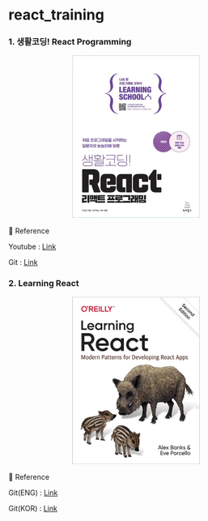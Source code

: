 # react_training

### 1. 생활코딩! React Programming

<p align="center">
<img src="Img/Book.jpeg" width="50%" height="50%">
</p>

📎 Reference
<p> Youtube : <a href = "https://www.youtube.com/watch?v=AoMv0SIjZL8&list=PLuHgQVnccGMCOGstdDZvH41x0Vtvwyxu7"> Link</a> </p>
<p> Git : <a href = "https://github.com/egoing/react-2022-tutorial-src"> Link</a> </p>

### 2. Learning React
<p align="center">
<img src="Img/React.jpeg" width="50%" height="50%">
</p>

📎 Reference
<p> Git(ENG) : <a href = "https://github.com/MoonHighway/learning-react"> Link</a> </p>
<p> Git(KOR) : <a href = "https://github.com/enshahar/learning-react-kor"> Link</a> </p>
